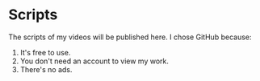 # Scripts

The scripts of my videos will be published here. I chose GitHub because:



1. It's free to use.
2. You don't need an account to view my work.
3. There's no ads.
